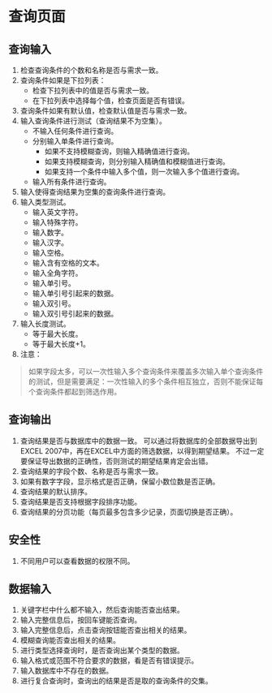 # 查询页面
## 查询输入
1. 检查查询条件的个数和名称是否与需求一致。
2. 查询条件如果是下拉列表：
    - 检查下拉列表中的值是否与需求一致。
    - 在下拉列表中选择每个值，检查页面是否有错误。
3. 查询条件如果有默认值，检查默认值是否与需求一致。
4. 输入查询条件进行测试（查询结果不为空集）。
    - 不输入任何条件进行查询。
    - 分别输入单条件进行查询。
        - 如果不支持模糊查询，则输入精确值进行查询。
        - 如果支持模糊查询，则分别输入精确值和模糊值进行查询。
        - 如果支持一个条件中输入多个值，则一次输入多个值进行查询。
    - 输入所有条件进行查询。
5. 输入使得查询结果为空集的查询条件进行查询。
6. 输入类型测试。
    - 输入英文字符。
    - 输入特殊字符。
    - 输入数字。
    - 输入汉字。
    - 输入空格。
    - 输入含有空格的文本。
    - 输入全角字符。
    - 输入单引号。
    - 输入单引号引起来的数据。
    - 输入双引号。
    - 输入双引号引起来的数据。
7.	输入长度测试。
    - 等于最大长度。
    - 等于最大长度+1。
8. 注意：
> 如果字段太多，可以一次性输入多个查询条件来覆盖多次输入单个查询条件的测试，但是需要满足：一次性输入的多个条件相互独立，否则不能保证每个查询条件都起到筛选作用。

## 查询输出
1. 查询结果是否与数据库中的数据一致。
可以通过将数据库的全部数据导出到EXCEL 2007中，再在EXCEL中方面的筛选数据，以得到期望结果。
不过一定要保证导出数据的正确性，否则测试的期望结果肯定会出错。
2. 查询结果的字段个数、名称是否与需求一致。
3. 如果有数字字段，显示格式是否正确，保留小数位数是否正确。
4. 查询结果的默认排序。
5. 查询结果是否支持根据字段排序功能。
6. 查询结果的分页功能（每页最多包含多少记录，页面切换是否正确）。

## 安全性
1. 不同用户可以查看数据的权限不同。


## 数据输入
1. 关键字栏中什么都不输入，然后查询能否查出结果。
2. 输入完整信息后，按回车键能否查询。
3. 输入完整信息后，点击查询按钮能否查出相关的结果。
4. 模糊查询能否查出相关的结果。
5. 进行类型选择查询时，是否查询出某个类型的数据。
6. 输入格式或范围不符合要求的数据，看是否有错误提示。
7. 输入数据库中不存在的数据。
8. 进行复合查询时，查询出的结果是否是取的查询条件的交集。

